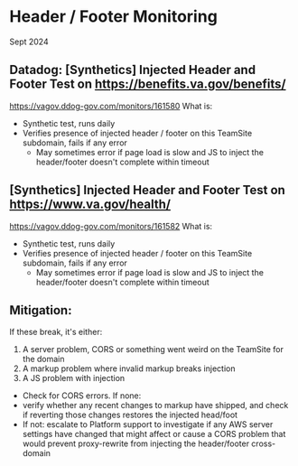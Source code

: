 # Header / Footer Monitoring
Sept 2024

## Datadog: [Synthetics] Injected Header and Footer Test on https://benefits.va.gov/benefits/
https://vagov.ddog-gov.com/monitors/161580
What is: 
* Synthetic test, runs daily
* Verifies presence of injected header / footer on this TeamSite subdomain, fails if any error
  * May sometimes error if page load is slow and JS to inject the header/footer doesn't complete within timeout


## [Synthetics] Injected Header and Footer Test on https://www.va.gov/health/
https://vagov.ddog-gov.com/monitors/161582
What is: 
* Synthetic test, runs daily
* Verifies presence of injected header / footer on this TeamSite subdomain, fails if any error
  * May sometimes error if page load is slow and JS to inject the header/footer doesn't complete within timeout

## Mitigation: 
If these break, it's either: 
1. A server problem, CORS or something went weird on the TeamSite for the domain
2. A markup problem where invalid markup breaks injection
3. A JS problem with injection

* Check for CORS errors. If none: 
* verify whether any recent changes to markup have shipped, and check if reverting those changes restores the injected head/foot
* If not: escalate to Platform support to investigate if any AWS server settings have changed that might affect or cause a CORS problem that would prevent proxy-rewrite from injecting the header/footer cross-domain
